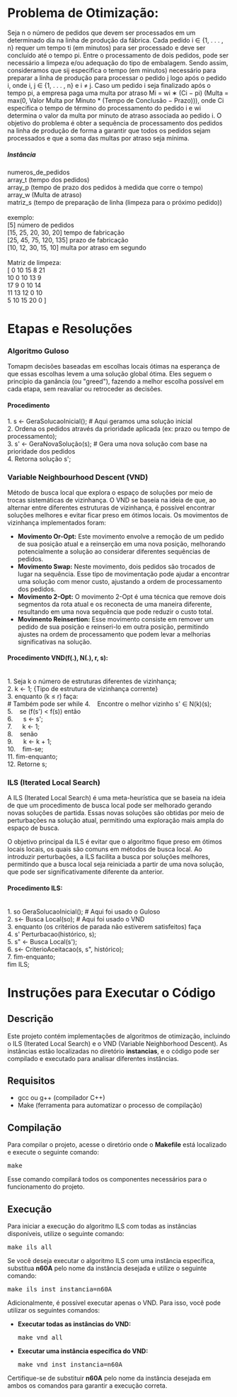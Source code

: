 <div>
  <h1>Problema de Otimização:</h1>
  <p>
    Seja n o número de pedidos que devem ser processados em um determinado dia na linha de
    produção da fábrica. Cada pedido i ∈ {1, . . . , n} requer um tempo ti (em minutos) para ser
    processado e deve ser concluído até o tempo pi. Entre o processamento de dois pedidos, pode
    ser necessário a limpeza e/ou adequação do tipo de embalagem. Sendo assim, consideramos
    que sij especifica o tempo (em minutos) necessário para preparar a linha de produção para
    processar o pedido j logo após o pedido i, onde i, j ∈ {1, . . . , n} e i ≠ j. Caso um pedido i
    seja finalizado após o tempo pi, a empresa paga uma multa por atraso Mi = wi ∗ (Ci − pi)
    (Multa = max(0, Valor Multa por Minuto * (Tempo de Conclusão − Prazo))), onde Ci especifica o tempo de término do processamento do pedido i e wi determina o valor
    da multa por minuto de atraso associada ao pedido i. O objetivo do problema é obter a
    sequência de processamento dos pedidos na linha de produção de forma a garantir que todos
    os pedidos sejam processados e que a soma das multas por atraso seja mínima.
  </p>

  <h5>Instância</h5>
  <p>
    numeros_de_pedidos<br>
    array_t (tempo dos pedidos)<br>
    array_p (tempo de prazo dos pedidos à medida que corre o tempo)<br>
    array_w (Multa de atraso)<br>
    matriz_s (tempo de preparação de linha (limpeza para o próximo pedido))<br><br>
    exemplo:<br>
    [5]                    número de pedidos<br>
    [15, 25, 20, 30, 20]   tempo de fabricação<br>
    [25, 45, 75, 120, 135] prazo de fabricação<br>
    [10, 12, 30, 15, 10]   multa por atraso em segundo<br><br>
    Matriz de limpeza:<br>
    [ 0  10 15 8 21<br>
      10 0 10 13 9<br>
      17 9 0 10 14 <br>
      11 13 12 0 10<br>
      5 10 15 20 0 ]
  </p>
    


  </p>

  <h1> Etapas e Resoluções</h1>

  <h3> Algoritmo Guloso </h3>
  <p>
    Tomapm decisões baseadas em escolhas locais ótimas na esperança de que essas escolhas levem a uma solução global ótima. 
    Eles seguem o princípio da ganância (ou "greed"), fazendo a melhor escolha possível em cada etapa, sem reavaliar ou retroceder as decisões.  
  </p>

  <h4>Procedimento</h4>
  <p>
    1. s ← GeraSolucaoInicial(); # Aqui geramos uma solução inicial<br>
    2. Ordena os pedidos através da prioridade aplicada (ex: prazo ou tempo de processamento);<br>
    3. s' ← GeraNovaSolução(s); # Gera uma nova solução com base na prioridade dos pedidos<br>
    4. Retorna solução s';<br>
  </p>

  <h3>Variable Neighbourhood Descent (VND)</h3>
  <p>
    Método de busca local que explora o espaço de soluções por meio de trocas sistemáticas de vizinhança. O VND se baseia na ideia de que, ao alternar entre diferentes estruturas de vizinhança, é possível encontrar soluções melhores e evitar ficar preso em ótimos locais. Os movimentos de vizinhança implementados foram:
  </p>
  <ul>
    <li>
      <strong>Movimento Or-Opt:</strong> Este movimento envolve a remoção de um pedido de sua posição atual e a reinserção em uma nova posição, melhorando potencialmente a solução ao considerar diferentes sequências de pedidos.
    </li>
    <li>
      <strong>Movimento Swap:</strong> Neste movimento, dois pedidos são trocados de lugar na sequência. Esse tipo de movimentação pode ajudar a encontrar uma solução com menor custo, ajustando a ordem de processamento dos pedidos.
    </li>
    <li>
      <strong>Movimento 2-Opt:</strong> O movimento 2-Opt é uma técnica que remove dois segmentos da rota atual e os reconecta de uma maneira diferente, resultando em uma nova sequência que pode reduzir o custo total.
    </li>
    <li>
      <strong>Movimento Reinsertion:</strong> Esse movimento consiste em remover um pedido de sua posição e reinseri-lo em outra posição, permitindo ajustes na ordem de processamento que podem levar a melhorias significativas na solução.
    </li>
  </ul>

  <h4>Procedimento VND(f(.), N(.), r, s):</h4>
  <p><br>
  1. Seja k o número de estruturas diferentes de vizinhança;<br>
  2. k ← 1; {Tipo de estrutura de vizinhança corrente}<br>
  3. enquanto (k ≤ r) faça:<br> # Também pode ser while
  4. &nbsp;&nbsp; Encontre o melhor vizinho s' ∈ N(k)(s);<br>
  5. &nbsp;&nbsp; se (f(s') < f(s)) então<br>
  6. &nbsp;&nbsp;&nbsp;&nbsp; s ← s';<br>
  7. &nbsp;&nbsp;&nbsp;&nbsp; k ← 1;<br>
  8. &nbsp;&nbsp; senão<br>
  9. &nbsp;&nbsp;&nbsp;&nbsp; k ← k + 1;<br>
  10. &nbsp;&nbsp; fim-se;<br>
  11. fim-enquanto;<br>
  12. Retorne s;<br>
</p>



<h3>ILS (Iterated Local Search)</h3>
<p>
  A ILS (Iterated Local Search) é uma meta-heurística que se baseia na ideia de que um procedimento de busca local pode ser melhorado gerando novas soluções de partida. Essas novas soluções são obtidas por meio de perturbações na solução atual, permitindo uma exploração mais ampla do espaço de busca.
</p>
<p>
  O objetivo principal da ILS é evitar que o algoritmo fique preso em ótimos locais locais, os quais são comuns em métodos de busca local. Ao introduzir perturbações, a ILS facilita a busca por soluções melhores, permitindo que a busca local seja reiniciada a partir de uma nova solução, que pode ser significativamente diferente da anterior.
</p>
<h4>Procedimento ILS:</h4>

  <p> 
    <br>
    1. so GeraSolucaoInicial(); # Aqui foi usado o Guloso<br>
    2. s← Busca Local(so);      # Aqui foi usado o VND<br>
    3. enquanto (os critérios de parada não estiverem satisfeitos) faça<br>
    4. s' Perturbacao(histórico, s);<br>
    5. s" ← Busca Local(s');<br>
    6. s← CriterioAceitacao(s, s", histórico);<br>
    7. fim-enquanto;<br>
    fim ILS;
  </p>

  <h1>Instruções para Executar o Código</h1>
  
  <h2>Descrição</h2>
  <p>Este projeto contém implementações de algoritmos de otimização, incluindo o ILS (Iterated Local Search) e o VND (Variable Neighborhood Descent). As instâncias estão localizadas no diretório <strong>instancias</strong>, e o código pode ser compilado e executado para analisar diferentes instâncias.</p>
  
  <h2>Requisitos</h2>
  <ul>
      <li>gcc ou g++ (compilador C++)</li>
      <li>Make (ferramenta para automatizar o processo de compilação)</li>
  </ul>
  <h2>Compilação</h2>
  <p>Para compilar o projeto, acesse o diretório onde o <strong>Makefile</strong> está localizado e execute o seguinte comando:</p>
  <pre>make</pre>
  <p>Esse comando compilará todos os componentes necessários para o funcionamento do projeto.</p>

  <h2>Execução</h2>
  <p>Para iniciar a execução do algoritmo ILS com todas as instâncias disponíveis, utilize o seguinte comando:</p>
  <pre>make ils_all</pre>

  <p>Se você deseja executar o algoritmo ILS com uma instância específica, substitua <strong>n60A</strong> pelo nome da instância desejada e utilize o seguinte comando:</p>
  <pre>make ils_inst instancia=n60A</pre>

  <p>Adicionalmente, é possível executar apenas o VND. Para isso, você pode utilizar os seguintes comandos:</p>
  <ul>
      <li><strong>Executar todas as instâncias do VND:</strong></li>
      <pre>make vnd_all</pre>
      <li><strong>Executar uma instância específica do VND:</strong></li>
      <pre>make vnd_inst instancia=n60A</pre>
  </ul>
  <p>Certifique-se de substituir <strong>n60A</strong> pelo nome da instância desejada em ambos os comandos para garantir a execução correta.</p>



</div>

